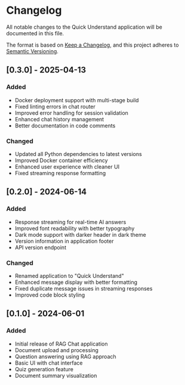 # Changelog

All notable changes to the Quick Understand application will be documented in this file.

The format is based on [Keep a Changelog](https://keepachangelog.com/en/1.0.0/),
and this project adheres to [Semantic Versioning](https://semver.org/spec/v2.0.0.html).

## [0.3.0] - 2025-04-13

### Added
- Docker deployment support with multi-stage build
- Fixed linting errors in chat router
- Improved error handling for session validation
- Enhanced chat history management
- Better documentation in code comments

### Changed
- Updated all Python dependencies to latest versions
- Improved Docker container efficiency
- Enhanced user experience with cleaner UI
- Fixed streaming response formatting

## [0.2.0] - 2024-06-14

### Added
- Response streaming for real-time AI answers
- Improved font readability with better typography
- Dark mode support with darker header in dark theme
- Version information in application footer
- API version endpoint

### Changed
- Renamed application to "Quick Understand"
- Enhanced message display with better formatting
- Fixed duplicate message issues in streaming responses
- Improved code block styling

## [0.1.0] - 2024-06-01

### Added
- Initial release of RAG Chat application
- Document upload and processing
- Question answering using RAG approach
- Basic UI with chat interface
- Quiz generation feature
- Document summary visualization 